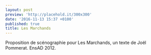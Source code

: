 ```yaml
---
layout: post
preview: 'http://placehold.it/300x300'
date: '2016-11-13 15:37 +0100'
published: true
title: Les Marchands
---
```

Proposition de scénographie pour Les Marchands, un texte de Joël Pommerat.
EnsAD 2012.
